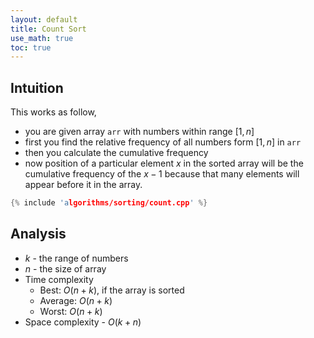 ```yaml
---
layout: default
title: Count Sort
use_math: true
toc: true
---
```


## Intuition

This works as follow,

- you are given array `arr` with numbers within range $[1, n]$
- first you find the relative frequency of all numbers form $[1, n]$ in `arr`
- then you calculate the cumulative frequency
- now position of a particular element $x$ in the sorted array will be
  the cumulative frequency of the $x-1$ because that many elements
  will appear before it in the array.

```cpp
{% include 'algorithms/sorting/count.cpp' %}
```

## Analysis

- $k$ - the range of numbers
- $n$ - the size of array
- Time complexity
    - Best: $O(n+k)$, if the array is sorted
    - Average: $O(n+k)$
    - Worst: $O(n+k)$
- Space complexity - $O(k+n)$
